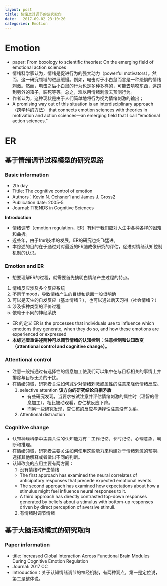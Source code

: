 ```yaml
---
layout: post
title: 情绪及其调节的研究取向
date:   2017-09-02 23:10:20
categories: Emotion
---
```


# Emotion

* paper: From boxology to scientific theories: On the emerging field of emotional action sciences
* 情绪科学家认为，情绪是促进行为的强大动力（powerful motivators）。然而，这一研究领域的进展缓慢。例如，电击对于小白鼠而言是一种恐惧的情绪刺激。然而，电击之后小白鼠的行为也是多种多样的，可能去啃咬东西，逃跑到另外的箱子，装死等等。总之，难以用情绪刺激去预测行为。
* 作者认为，这种现状是由于人们简单地将行为视为情绪刺激的输出；
* A promising way out of this situation is an interdisciplinary approach （跨学科的方法） that connects emotion sciences with theories in motivation and action sciences—an emerging field that I call “emotional action sciences.”

# ER

## 基于情绪调节过程模型的研究思路

### Basic information
* 2th day
* Tittle: The cognitive control of emotion
* Authors：Kevin N. Ochsner1 and James J. Gross2
* Publication date: 2005-5
* Journal: TRENDS in Cognitive Sciences  

**Introduction**
* 情绪调节（emotion regulation，ER）有利于我们应对人生中各种各样的困难和曲折。
* 近些年，由于fmri技术的发展，ER的研究也突飞猛进。
* 本综述的目的在于通过对对最近的ER脑成像研究的评估，促进对情绪认知控制机制的认识。

### Emotion and ER
* 想要理解ER的过程，就需要首先搞明白情绪产生过程的特点。
 1. 情绪反应涉及多个反应系统
 2. 不同于mood，导致情绪产生的目标和诱因一般很明确
 3. 可以是天生的自发反应（基本情绪？），也可以通过后天习得（社会情绪？）
 4. 涉及多种类型的评价过程
 5. 依赖于不同的神经系统
* ER 的定义 ER is the
processes that individuals use to influence which emotions they generate, when they do so, and how these emotions are experienced or expressed
* **本综述着重讲述两种可以调节情绪的认知控制：注意控制和认知改变（attentional control and cognitive change）。**

### Attentional control
* 注意一般指通过有选择性的信息加工使我们可以集中在与目标相关的事情上并排除与目标无关的干扰。
* 在情绪领域，研究者关注如何减少对情绪刺激或属性的注意来降低情绪反应。
  1. selective attention
  **该方向的研究结论自相矛盾**
     * 有些研究发现，当要求被试注意并评估情绪刺激的属性时（理智的信息加工），相比被动观看，杏仁核反应下降。
     * 而另一些研究发现，杏仁核的反应与选择性注意没有关系。
  2. Attentional distraction

### Cognitive change
* 认知神经科学中主要关注的认知能力有：工作记忆，长时记忆，心理意象，判断和推理。
* 在情绪领域，研究者主要关注如何使用这些能力来构建对于情绪刺激的预期，选择其他解释或者做出不同的判断。
* 认知改变的应用主要有两方面：
  1. 没有情绪时产生情绪
   *  The first approach has examined the neural correlates
of anticipatory responses that precede expected emotional events.
    *  The second approach has examined how expectations
about how a stimulus might feel influence neural responses to it.
    *  A third approach has directly contrasted top-down
responses generated by beliefs about a stimulus with bottom-up responses driven by direct perception of aversive stimuli.
  2. 有情绪时调节情绪

## 基于大脑活动模式的研究取向

### Paper information
* title: Increased Global Interaction Across Functional Brain Modules During Cognitive Emotion Regulation
* Journal: 2017 CC
* Introduction：关于认知情绪调节的神经机制，有两种观点，第一是定位说，第二是整体说。
